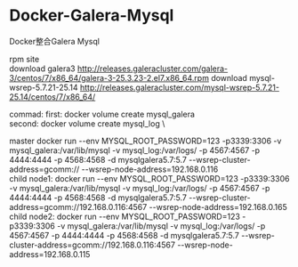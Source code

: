 # Docker-Galera-Mysql
Docker整合Galera Mysql

rpm site   \
download galera3
http://releases.galeracluster.com/galera-3/centos/7/x86_64/galera-3-25.3.23-2.el7.x86_64.rpm
download mysql-wsrep-5.7.21-25.14
http://releases.galeracluster.com/mysql-wsrep-5.7.21-25.14/centos/7/x86_64/

commad:
first: docker volume create mysql_galera \
second: docker volume create mysql_log \

master
docker run --env MYSQL_ROOT_PASSWORD=123 -p3339:3306 -v mysql_galera:/var/lib/mysql -v mysql_log:/var/logs/  -p 4567:4567 -p 4444:4444 -p 4568:4568 -d mysqlgalera5.7:5.7 --wsrep-cluster-address=gcomm:// --wsrep-node-address=192.168.0.116
\
child node1:
docker run --env MYSQL_ROOT_PASSWORD=123 -p3339:3306   -v mysql_galera:/var/lib/mysql -v mysql_log:/var/logs/  -p 4567:4567 -p 4444:4444 -p 4568:4568  -d mysqlgalera5.7:5.7 --wsrep-cluster-address=gcomm://192.168.0.116:4567 --wsrep-node-address=192.168.0.165
\
child node2:
docker run --env MYSQL_ROOT_PASSWORD=123 -p3339:3306   -v mysql_galera:/var/lib/mysql -v mysql_log:/var/logs/  -p 4567:4567 -p 4444:4444 -p 4568:4568  -d mysqlgalera5.7:5.7 --wsrep-cluster-address=gcomm://192.168.0.116:4567 --wsrep-node-address=192.168.0.115
